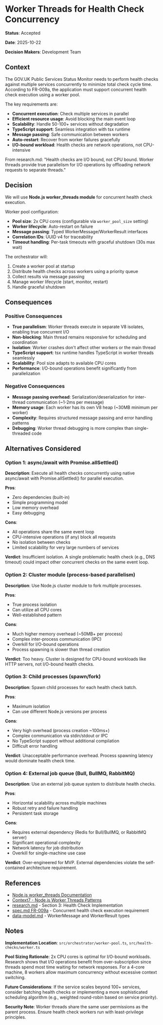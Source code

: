 # Worker Threads for Health Check Concurrency

**Status**: Accepted

**Date**: 2025-10-22

**Decision Makers**: Development Team

## Context

The GOV.UK Public Services Status Monitor needs to perform health checks against multiple services concurrently to minimize total check cycle time. According to FR-009a, the application must support concurrent health check execution using a worker pool.

The key requirements are:
- **Concurrent execution**: Check multiple services in parallel
- **Efficient resource usage**: Avoid blocking the main event loop
- **Scalability**: Handle 50-100+ services without degradation
- **TypeScript support**: Seamless integration with tsx runtime
- **Message passing**: Safe communication between workers
- **Auto-restart**: Recover from worker failures gracefully
- **I/O-bound workload**: Health checks are network operations, not CPU-intensive

From research.md: "Health checks are I/O bound, not CPU bound. Worker threads provide true parallelism for I/O operations by offloading network requests to separate threads."

## Decision

We will use **Node.js worker_threads module** for concurrent health check execution.

Worker pool configuration:
- **Pool size**: 2x CPU cores (configurable via `worker_pool_size` setting)
- **Worker lifecycle**: Auto-restart on failure
- **Message passing**: Typed WorkerMessage/WorkerResult interfaces
- **Correlation IDs**: UUID v4 for traceability
- **Timeout handling**: Per-task timeouts with graceful shutdown (30s max wait)

The orchestrator will:
1. Create a worker pool at startup
2. Distribute health checks across workers using a priority queue
3. Collect results via message passing
4. Manage worker lifecycle (start, monitor, restart)
5. Handle graceful shutdown

## Consequences

### Positive Consequences

- **True parallelism**: Worker threads execute in separate V8 isolates, enabling true concurrent I/O
- **Non-blocking**: Main thread remains responsive for scheduling and coordination
- **Isolation**: Worker crashes don't affect other workers or the main thread
- **TypeScript support**: tsx runtime handles TypeScript in worker threads seamlessly
- **Scalability**: Pool size adapts to available CPU cores
- **Performance**: I/O-bound operations benefit significantly from parallelization

### Negative Consequences

- **Message passing overhead**: Serialization/deserialization for inter-thread communication (~1-2ms per message)
- **Memory usage**: Each worker has its own V8 heap (~30MB minimum per worker)
- **Complexity**: Requires structured message passing and error handling patterns
- **Debugging**: Worker thread debugging is more complex than single-threaded code

## Alternatives Considered

### Option 1: async/await with Promise.allSettled()

**Description**: Execute all health checks concurrently using native async/await with Promise.allSettled() for parallel execution.

**Pros**:
- Zero dependencies (built-in)
- Simple programming model
- Low memory overhead
- Easy debugging

**Cons**:
- All operations share the same event loop
- CPU-intensive operations (if any) block all requests
- No isolation between checks
- Limited scalability for very large numbers of services

**Verdict**: Insufficient isolation. A single problematic health check (e.g., DNS timeout) could impact other concurrent checks on the same event loop.

### Option 2: Cluster module (process-based parallelism)

**Description**: Use Node.js cluster module to fork multiple processes.

**Pros**:
- True process isolation
- Can utilize all CPU cores
- Well-established pattern

**Cons**:
- Much higher memory overhead (~50MB+ per process)
- Complex inter-process communication (IPC)
- Overkill for I/O-bound operations
- Process spawning is slower than thread creation

**Verdict**: Too heavy. Cluster is designed for CPU-bound workloads like HTTP servers, not I/O-bound health checks.

### Option 3: Child processes (spawn/fork)

**Description**: Spawn child processes for each health check batch.

**Pros**:
- Maximum isolation
- Can use different Node.js versions per process

**Cons**:
- Very high overhead (process creation ~100ms+)
- Complex communication via stdin/stdout or IPC
- No TypeScript support without additional compilation
- Difficult error handling

**Verdict**: Unacceptable performance overhead. Process spawning latency would dominate health check time.

### Option 4: External job queue (Bull, BullMQ, RabbitMQ)

**Description**: Use an external job queue system to distribute health checks.

**Pros**:
- Horizontal scalability across multiple machines
- Robust retry and failure handling
- Persistent task storage

**Cons**:
- Requires external dependency (Redis for Bull/BullMQ, or RabbitMQ server)
- Significant operational complexity
- Network latency for job distribution
- Overkill for single-machine use case

**Verdict**: Over-engineered for MVP. External dependencies violate the self-contained architecture requirement.

## References

- [Node.js worker_threads Documentation](https://nodejs.org/api/worker_threads.html)
- [Context7 - Node.js Worker Threads Patterns](context7://nodejs/worker-threads-patterns)
- [research.md](../../specs/001-govuk-status-monitor/research.md) - Section 3: Health Check Implementation
- [spec.md FR-009a](../../specs/001-govuk-status-monitor/spec.md#functional-requirements) - Concurrent health check execution requirement
- [data-model.md](../../specs/001-govuk-status-monitor/data-model.md) - WorkerMessage and WorkerResult types

## Notes

**Implementation Location**: `src/orchestrator/worker-pool.ts`, `src/health-checks/worker.ts`

**Pool Sizing Rationale**: 2x CPU cores is optimal for I/O-bound workloads. Research shows that I/O operations benefit from over-subscription since threads spend most time waiting for network responses. For a 4-core machine, 8 workers allow maximum concurrency without excessive context switching.

**Future Considerations**: If the service scales beyond 100+ services, consider batching health checks or implementing a more sophisticated scheduling algorithm (e.g., weighted round-robin based on service priority).

**Security Note**: Worker threads share the same user permissions as the parent process. Ensure health check workers run with least-privilege principles.
